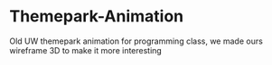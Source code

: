 # Themepark-Animation
Old UW themepark animation for programming class, we made ours wireframe 3D to make it more interesting
